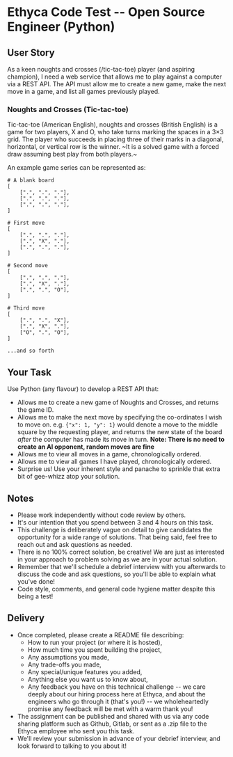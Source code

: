 # Ethyca Code Test -- Open Source Engineer (Python)

## User Story
As a keen noughts and crosses (/tic-tac-toe) player (and aspiring champion), I need a web service that allows me to play against a computer via a REST API. The API must allow me to create a new game, make the next move in a game, and list all games previously played.

### Noughts and Crosses (Tic-tac-toe)
Tic-tac-toe (American English), noughts and crosses (British English) is a game for two players, X and O, who take turns marking the spaces in a 3×3 grid. The player who succeeds in placing three of their marks in a diagonal, horizontal, or vertical row is the winner. ~It is a solved game with a forced draw assuming best play from both players.~

An example game series can be represented as:
```
# A blank board
[
    [".", ".", "."],
    [".", ".", "."],
    [".", ".", "."],
]

# First move
[
    [".", ".", "."],
    [".", "X", "."],
    [".", ".", "."],
]

# Second move
[
    [".", ".", "."],
    [".", "X", "."],
    [".", ".", "O"],
]

# Third move
[
    [".", ".", "X"],
    [".", "X", "."],
    ["O", ".", "O"],
]

...and so forth
```

## Your Task
Use Python (any flavour) to develop a REST API that:
- Allows me to create a new game of Noughts and Crosses, and returns the game ID.
- Allows me to make the next move by specifying the co-ordinates I wish to move on. e.g. `{"x": 1, "y": 1}` would denote a move to the middle square by the requesting player, and returns the new state of the board _after_ the computer has made its move in turn. __Note: There is no need to create an AI opponent, random moves are fine__
- Allows me to view all moves in a game, chronologically ordered.
- Allows me to view all games I have played, chronologically ordered.
- Surprise us! Use your inherent style and panache to sprinkle that extra bit of gee-whizz atop your solution.


## Notes
- Please work independently without code review by others.
- It's our intention that you spend between 3 and 4 hours on this task.
- This challenge is deliberately vague on detail to give candidates the opportunity for a wide range of solutions. That being said, feel free to reach out and ask questions as needed.
- There is no 100% correct solution, be creative! We are just as interested in your approach to problem solving as we are in your actual solution.
- Remember that we'll schedule a debrief interview with you afterwards to discuss the code and ask questions, so you'll be able to explain what you've done!
- Code style, comments, and general code hygiene matter despite this being a test!


## Delivery
- Once completed, please create a README file describing:
  - How to run your project (or where it is hosted),
  - How much time you spent building the project,
  - Any assumptions you made,
  - Any trade-offs you made,
  - Any special/unique features you added,
  - Anything else you want us to know about,
  - Any feedback you have on this technical challenge -- we care deeply about our hiring process here at Ethyca, and about the engineers who go through it (that's you!) -- we wholeheartedly promise any feedback will be met with a warm thank you!
- The assignment can be published and shared with us via any code sharing platform such as Github, Gitlab, or sent as a .zip file to the Ethyca employee who sent you this task.
- We'll review your submission in advance of your debrief interview, and look forward to talking to you about it!
